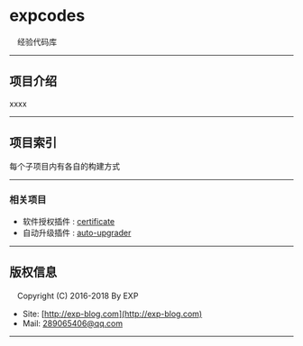 # expcodes
　经验代码库

------

## 项目介绍

xxxx

------

## 项目索引

每个子项目内有各自的构建方式


------

### 相关项目

* 软件授权插件 : [certificate](https://github.com/lyy289065406/certificate)
* 自动升级插件 : [auto-upgrader](https://github.com/lyy289065406/auto-upgrader)

------

## 版权信息

　Copyright (C) 2016-2018 By EXP

* Site: [http://exp-blog.com](http://exp-blog.com) 
* Mail: <a href="mailto:289065406@qq.com?subject=[EXP's Github]%20Your%20Question%20（请写下您的疑问）&amp;body=What%20can%20I%20help%20you?%20（需要我提供什么帮助吗？）">289065406@qq.com</a>


------
